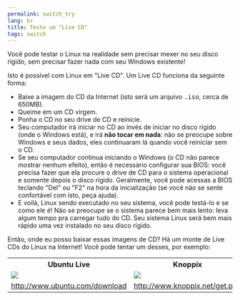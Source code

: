 ```yaml
---
permalink: switch_try
lang: br
title: Teste um "Live CD"
tags: switch
---
```


Você pode testar o Linux na realidade sem precisar mexer no seu disco rígido, sem precisar fazer nada com seu Windows existente! 

Isto é possível com Linux em "Live CD". Um Live CD funciona da seguinte forma:

<ul>

<li>Baixe a imagem do CD da Internet (isto será um arquivo <tt>.iso</tt>, cerca de 650MB). </li>

<li>Queime em um CD virgem.</li>

<li>Ponha o CD no seu drive de CD e reinicie.</li>

<li>Seu computador irá iniciar no CD ao invés de iniciar no disco rígido (onde o Windows está), e irá <b>não tocar em nada</b>: não se preocupe sobre Windows e seus dados, eles continuaram lá quando você reiniciar sem o CD. </li>

<li>Se seu computador continua iniciando o Windows (o CD não parece mostrar nenhum efeito), então é necessário configurar sua BIOS: você precisa fazer que ela procure o drive de CD para o sistema operacional e somente depois o disco rígido. Geralmente, você pode acessas a BIOS teclando "Del" ou "F2" na hora da inicialização (se você não se sente confortável com isto, peça ajuda).</li>

<li>E voilà, Linux sendo executado no seu sistema, você pode testá-lo e se como ele é! Não se preocupe se o sistema parece bem mais lento: leva algum tempo pra carregar tudo do CD. Seu sistema Linux será bem mais rápido uma vez instalado no seu disco rígido.</li>

</ul>

Então, onde eu posso baixar essas imagens de CD? Há um monte de Live CDs do Linux na Internet! Você pode tentar um desses, por exemplo:

<table cols="3">
<tbody><tr>
<th>Ubuntu Live</th>
<th>Knoppix</th>
</tr>


<tr>
<td><a href="/img/ubuntu.png"><img src="/img/ubuntu_thumbnail.png"></a></td>
<td><a href="/img/knoppix.png"><img src="/img/knoppix_thumbnail.png"></a></td>
</tr>

<tr>
<td><a href="http://www.ubuntu.com/download"> http://www.ubuntu.com/download</a></td>
<td><a href="http://www.knoppix.net/get.php"> http://www.knoppix.net/get.php</a></td>

</tr>

</tbody></table>

